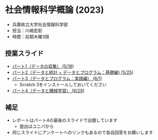 # 社会情報科学概論 (2023)

- 兵庫県立大学社会情報科学部
- 担当：川嶋宏彰
- 時間：前期木曜3限

## 授業スライド

- [パート1（データの収集） (5/18)](slide/SISIntro2023_kawashima-01.pdf)
- [パート2（データと統計 + データとプログラム：基礎編) (5/25)](slide/SISIntro2023_kawashima-02.pdf)
- [パート3（データとプログラム：実践編） (6/1)](slide/SISIntro2023_kawashima-03.pdf)
    - Scratch 3をインストールしておいてください
- [パート4（データと機械学習） (6/29)](slide/SISIntro2023_kawashima-04.pdf)

## 補足

- レポートはパート4の最後のスライドで出題しています
    - 提出はユニパから
- 同じスライドにアンケートへのリンクもあるので各自回答をお願いします
